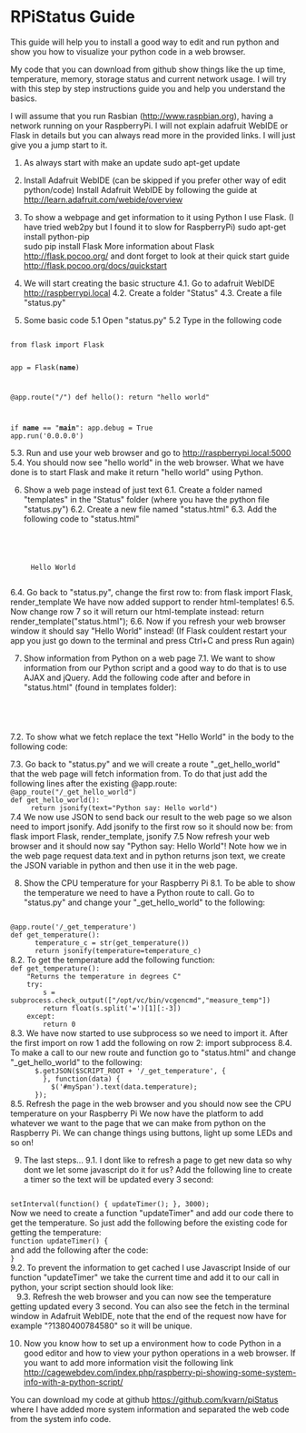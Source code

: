 RPiStatus Guide
===============

This guide will help you to install a good way to edit and run python and show you how to visualize your python code in a web browser.

My code that you can download from github show things like the up time, temperature, memory, storage status and current network usage. I will try with this step by step instructions guide you and help you understand the basics.

I will assume that you run Rasbian (http://www.raspbian.org), having a network running on your RaspberryPi. I will not explain adafruit WebIDE or Flask in details but you can always read more in the provided links. I will just give you a jump start to it.

1. As always start with make an update
sudo apt-get update

2. Install Adafruit WebIDE (can be skipped if you prefer other way of edit python/code)
Install Adafruit WebIDE by following the guide at http://learn.adafruit.com/webide/overview

3. To show a webpage and get information to it using Python I use Flask. (I have tried web2py but I found it to slow for RaspberryPi)
sudo apt-get install python-pip  
sudo pip install Flask
More information about Flask http://flask.pocoo.org/ and dont forget to look at their quick start guide http://flask.pocoo.org/docs/quickstart

4. We will start creating the basic structure
4.1. Go to adafruit WebIDE http://raspberrypi.local
4.2. Create a folder "Status"
4.3. Create a file "status.py"

5. Some basic code
5.1 Open "status.py"
5.2 Type in the following code

<code>
from flask import Flask

app = Flask(__name__)

@app.route("/")
def hello():
    return "hello world"

if __name__ == "__main__":
      app.debug = True
      app.run('0.0.0.0')
</code>

5.3. Run and use your web browser and go to http://raspberrypi.local:5000
5.4. You should now see "hello world" in the web browser.
What we have done is to start Flask and make it return "hello world" using Python.

6. Show a web page instead of just text
6.1. Create a folder named "templates" in the "Status" folder (where you have the python file "status.py")
6.2. Create a new file named "status.html"
6.3. Add the following code to "status.html"
<code>
<html>
<head><title>RaspberryPi Status</title></head>
<body>
     Hello World
</body>
</html>
</code>
6.4. Go back to "status.py", change the first row to: 
from flask import Flask, render_template
We have now added support to render html-templates!
6.5. Now change row 7 so it will return our html-template instead:
return render_template("status.html");
6.6. Now if you refresh your web browser window it should say "Hello World" instead! 
(If Flask couldent restart your app you just go down to the terminal and press Ctrl+C and press Run again)

7. Show information from Python on a web page
7.1. We want to show information from our Python script and a good way to do that is to use AJAX and jQuery.
Add the following code after </head> and before <body> in "status.html" (found in templates folder):
<code>
<script type=text/javascript
  src="http://ajax.googleapis.com/ajax/libs/jquery/1.4.2/jquery.min.js"></script>
<script type=text/javascript>
  var $SCRIPT_ROOT = {{ request.script_root|tojson|safe }};
</script>
<script type=text/javascript>
      $.getJSON($SCRIPT_ROOT + '/_get_hello_world', {
        }, function(data) {
          $('#mySpan').text(data.text);
      });
</script>
</code>
7.2. To show what we fetch replace the text "Hello World" in the body to the following code:
<code>
<span id="mySpan"></span>
</code>
7.3. Go back to "status.py" and we will create a route "_get_hello_world" that the web page will fetch information from.
To do that just add the following lines after the existing @app.route:
<code>
@app_route("/_get_hello_world")
def get_hello_world():
     return jsonify(text="Python say: Hello world")
</code>
7.4 We now use JSON to send back our result to the web page so we alson need to import jsonify.
Add jsonify to the first row so it should now be: from flask import Flask, render_template, jsonify
7.5 Now refresh your web browser and it should now say "Python say: Hello World"!
Note how we in the web page request data.text and in python returns json text, we create the JSON variable in python and then use it in the web page.

8. Show the CPU temperature for your Raspberry Pi
8.1. To be able to show the temperature we need to have a Python route to call.
Go to "status.py" and change your "_get_hello_world" to the following:
<code>
@app.route('/_get_temperature')
def get_temperature():
      temperature_c = str(get_temperature())
      return jsonify(temperature=temperature_c)
</code>
8.2. To get the temperature add the following function:
<code>
def get_temperature():
    "Returns the temperature in degrees C"
    try:
        s = subprocess.check_output(["/opt/vc/bin/vcgencmd","measure_temp"])
        return float(s.split('=')[1][:-3])
    except:
        return 0
</code>
8.3. We have now started to use subprocess so we need to import it.
After the first import on row 1 add the following on row 2:
import subprocess
8.4. To make a call to our new route and function go to "status.html" and change "_get_hello_world" to the following:
<code>
      $.getJSON($SCRIPT_ROOT + '/_get_temperature', {
        }, function(data) {
          $('#mySpan').text(data.temperature);
      });
</code>
8.5. Refresh the page in the web browser and you should now see the CPU temperature on your Raspberry Pi
We now have the platform to add whatever we want to the page that we can make from python on the Raspberry Pi. We can change things using buttons, light up some LEDs and so on! 

9. The last steps... 
9.1. I dont like to refresh a page to get new data so why dont we let some javascript do it for us? 
Add the following line to create a timer so the text will be updated every 3 second:
<code>
setInterval(function() { updateTimer(); }, 3000);
</code>
Now we need to create a function "updateTimer" and add our code there to get the temperature.
So just add the following before the existing code for getting the temperature:
<code>
function updateTimer() {
</code>
and add the following after the code:
<code>
}
</code>
9.2. To prevent the information to get cached I use Javascript
Inside of our function "updateTimer" we take the current time and add it to our call in python, your script section should look like:
<code>
<script type=text/javascript>
  setInterval(function() { updateTimer(); }, 3000);

  function updateTimer()
  {
      var d=new Date();
      unique = "?"+d.valueOf(); 
 
      $.getJSON($SCRIPT_ROOT + '/_get_temperature'+unique, {
        }, function(data) {
          $('#mySpan').text(data.temperature);
      });
  }
</script>
</code>
9.3. Refresh the web browser and you can now see the temperature getting updated every 3 second. You can also see the fetch in the terminal window in Adafruit WebIDE, note that the end of the request now have for example "?1380400784580" so it will be unique.

10. Now you know how to set up a environment how to code Python in a good editor and how to view your python operations in a web browser. If you want to add more information visit the following link
http://cagewebdev.com/index.php/raspberry-pi-showing-some-system-info-with-a-python-script/

You can download my code at github https://github.com/kvarn/piStatus where I have added more system information and separated the web code from the system info code. 

